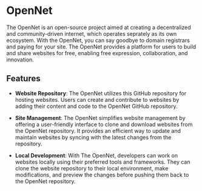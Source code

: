 # OpenNet

The OpenNet is an open-source project aimed at creating a decentralized and community-driven internet, which operates seprately as its own ecosystem. With the OpenNet, you can say goodbye to domain registrars and paying for your site. The OpenNet provides a platform for users to build and share websites for free, enabling free expression, collaboration, and innovation.

## Features

- **Website Repository**: The OpenNet utilizes this GitHub repository for hosting websites. Users can create and contribute to websites by adding their content and code to the OpenNet GitHub repository.

- **Site Management**: The OpenNet simplifies website management by offering a user-friendly interface to clone and download websites from the OpenNet repository. It provides an efficient way to update and maintain websites by syncing with the latest changes from the repository.

- **Local Development**: With The OpenNet, developers can work on websites locally using their preferred tools and frameworks. They can clone the website repository to their local environment, make modifications, and preview the changes before pushing them back to the OpenNet repository.
